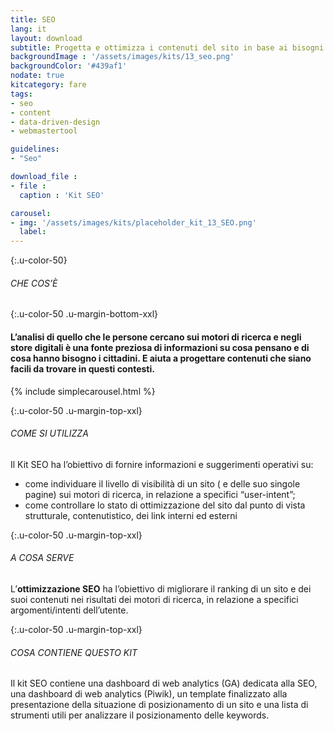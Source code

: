 ```yaml
---
title: SEO
lang: it
layout: download
subtitle: Progetta e ottimizza i contenuti del sito in base ai bisogni e le priorità che gli utenti esprimono durante le ricerche web 
backgroundImage : '/assets/images/kits/13_seo.png'
backgroundColor: '#439af1'
nodate: true
kitcategory: fare
tags: 
- seo
- content
- data-driven-design
- webmastertool

guidelines:
- "Seo"

download_file :
- file : 
  caption : 'Kit SEO'

carousel:
- img: '/assets/images/kits/placeholder_kit_13_SEO.png'
  label:
---
```


{:.u-color-50}
###### CHE COS’È

{:.u-color-50 .u-margin-bottom-xxl}
#### L’analisi di quello che le persone cercano sui motori di ricerca e negli store digitali è una fonte preziosa di **informazioni su cosa pensano** e di cosa hanno bisogno i cittadini. E aiuta a progettare contenuti che siano facili da trovare in questi contesti.
{% include simplecarousel.html  %} 

{:.u-color-50 .u-margin-top-xxl}
###### COME SI UTILIZZA
Il Kit SEO ha l’obiettivo di fornire informazioni e suggerimenti operativi su:
- come individuare il livello di visibilità di un sito ( e delle suo singole pagine) sui motori di ricerca, in relazione a specifici “user-intent”; 
- come controllare lo stato di ottimizzazione del sito dal punto di vista strutturale, contenutistico, dei link interni ed esterni


{:.u-color-50 .u-margin-top-xxl}
###### A COSA SERVE
L’**ottimizzazione SEO** ha l’obiettivo di migliorare il ranking di un sito e dei suoi contenuti nei risultati dei motori di ricerca, in relazione a specifici argomenti/intenti dell’utente.

{:.u-color-50 .u-margin-top-xxl}
###### COSA CONTIENE QUESTO KIT
Il kit SEO contiene una dashboard di web analytics (GA) dedicata alla SEO, una dashboard di web analytics (Piwik), un template finalizzato alla presentazione della situazione di  posizionamento di un sito e una lista di strumenti utili per analizzare il posizionamento delle keywords.
